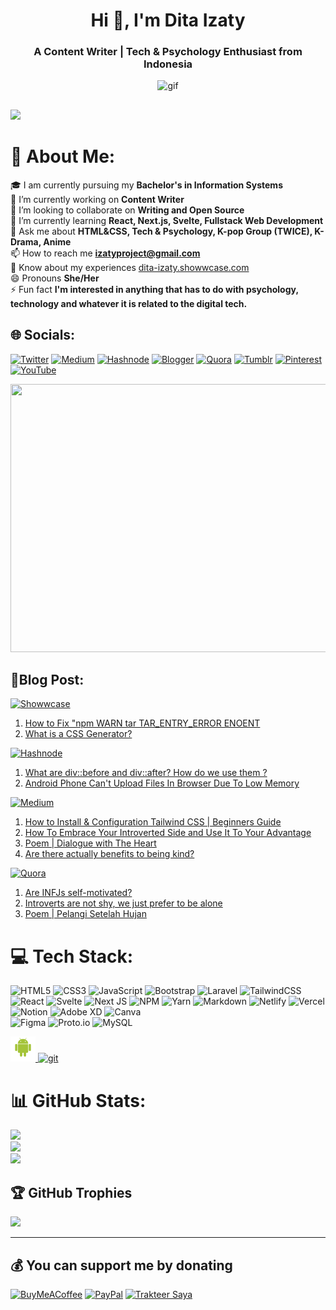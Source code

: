 <!---
dita-izaty/dita-izaty is a ✨ special ✨ repository because its `README.md` (this file) appears on your GitHub profile.
You can click the Preview link to take a look at your changes.
--->

<h1 align="center">Hi 👋, I'm Dita Izaty </h1>

<h3 align="center">A Content Writer | Tech & Psychology Enthusiast from Indonesia</h3>

<p align="center">
  <img src="https://media.giphy.com/media/RkX2zcpO79EAf82ESl/giphy.gif" alt="gif" width="200" height="200"/>
</p>

##

[![](https://visitcount.itsvg.in/api?id=dita-izaty&icon=0&color=5)](https://visitcount.itsvg.in)


# 💫 About Me:
🎓 I am currently pursuing my **Bachelor's in Information Systems**<br>
🔭 I’m currently working on **Content Writer**<br>
👯 I’m looking to collaborate on **Writing and Open Source**<br>
🌱 I’m currently learning **React, Next.js, Svelte, Fullstack Web Development**<br>
💬 Ask me about **HTML&CSS, Tech & Psychology, K-pop Group (TWICE), K-Drama, Anime**<br>
📫 How to reach me **izatyproject@gmail.com**<br>
📄 Know about my experiences [dita-izaty.showwcase.com](dita-izaty.showwcase.com)<br>
😄 Pronouns **She/Her**<br>
⚡ Fun fact **I'm interested in anything that has to do with psychology, technology and whatever it is related to the digital tech.**


## 🌐 Socials:
[![Twitter](https://img.shields.io/badge/Twitter-%231DA1F2.svg?logo=Twitter&logoColor=white)](https://twitter.com/ditaizaty)
[![Medium](https://img.shields.io/badge/Medium-12100E?logo=medium&logoColor=white)](https://medium.com/@izatydita) 
[![Hashnode](https://img.shields.io/badge/Hashnode-2962FF?logo=hashnode&logoColor=white)](https://dir-blogs.hashnode.dev/)
[![Blogger](https://img.shields.io/badge/Blogger-F57C00.svg?logo=Blogger&logoColor=white)](https://dir-blogs.blogspot.com/)
[![Quora](https://img.shields.io/badge/Quora-F52936.svg?logo=Quora&logoColor=white)](https://quora.com/profile/Dita-Izaty)
[![Tumblr](https://img.shields.io/badge/Tumblr-001832.svg?logo=Tumblr&logoColor=white)](https://www.tumblr.com/blog/dita-izaty)
[![Pinterest](https://img.shields.io/badge/Pinterest-%23E60023.svg?logo=Pinterest&logoColor=white)](https://pinterest.com/dir_archives)
[![YouTube](https://img.shields.io/badge/YouTube-%23FF0000.svg?logo=YouTube&logoColor=white)](https://youtube.com/c/uc6znfr1x69jxvrhqj7oilbw) 

<p align="center">
  <img src="https://profile-assets.showwcase.com/36284/1660556490091-4f70f5466aba0a28cce02faadd86d272da6bef80_s2_n2.png" width="1098" height="429"/>
</p>

## 📝Blog Post:
[![Showwcase](https://img.shields.io/badge/Showwcase-%171718.svg?logo=Showwcase&logoColor=white)](dita-izaty.showwcase.com)
1. [How to Fix "npm WARN tar TAR_ENTRY_ERROR ENOENT](https://www.showwcase.com/show/17573/how-to-fix-npm-warn-tar-tarentryerror-enoent-no-such-file-directory)
1. [What is a CSS Generator?](https://www.showwcase.com/thread/50124)

[![Hashnode](https://img.shields.io/badge/Hashnode-2962FF?logo=hashnode&logoColor=white)](https://dir-blogs.hashnode.dev/)
1. [What are div::before and div::after? How do we use them ?](https://dir-blogs.hashnode.dev/what-are-divbefore-and-divafter-how-do-we-use-them)
1. [Android Phone Can't Upload Files In Browser Due To Low Memory](https://dir-blogs.hashnode.dev/android-phone-cant-upload-files-in-browser-due-to-low-memory)

[![Medium](https://img.shields.io/badge/Medium-12100E?logo=medium&logoColor=white)](https://medium.com/@izatydita)
1. [How to Install & Configuration Tailwind CSS | Beginners Guide](https://blog.devgenius.io/how-to-install-configuration-tailwind-css-beginners-guide-82aa2d87c3da)
1. [How To Embrace Your Introverted Side and Use It To Your Advantage](https://medium.com/@izatydita/how-to-embrace-your-introverted-side-and-use-it-to-your-advantage-ef778e8c449b)
1. [Poem | Dialogue with The Heart](https://medium.com/@izatydita/dialogue-with-the-heart-20fa9604ca1d)
1. [Are there actually benefits to being kind?](https://medium.com/@izatydita/are-there-actually-benefits-to-being-kind-7a0d30fd12c8)

[![Quora](https://img.shields.io/badge/Quora-F52936.svg?logo=Quora&logoColor=white)](https://quora.com/profile/Dita-Izaty)
1. [Are INFJs self-motivated?](https://qr.ae/pvWFqj)
1. [Introverts are not shy, we just prefer to be alone](https://qr.ae/pveQHF)
1. [Poem | Pelangi Setelah Hujan](https://qr.ae/pvZQKR)


# 💻 Tech Stack:
![HTML5](https://img.shields.io/badge/html5-%23E34F26.svg?style=for-the-badge&logo=html5&logoColor=white) ![CSS3](https://img.shields.io/badge/css3-%231572B6.svg?style=for-the-badge&logo=css3&logoColor=white)
![JavaScript](https://img.shields.io/badge/javascript-%23323330.svg?style=for-the-badge&logo=javascript&logoColor=%23F7DF1E) 
![Bootstrap](https://img.shields.io/badge/bootstrap-%23563D7C.svg?style=for-the-badge&logo=bootstrap&logoColor=white) 
![Laravel](https://img.shields.io/badge/laravel-%23FF2D20.svg?style=for-the-badge&logo=laravel&logoColor=white) 
![TailwindCSS](https://img.shields.io/badge/tailwindcss-%2338B2AC.svg?style=for-the-badge&logo=tailwind-css&logoColor=white) 
![React](https://img.shields.io/badge/react-%2320232a.svg?style=for-the-badge&logo=react&logoColor=%2361DAFB) 
![Svelte](https://img.shields.io/badge/svelte-%23f1413d.svg?style=for-the-badge&logo=svelte&logoColor=white) 
![Next JS](https://img.shields.io/badge/Next-black?style=for-the-badge&logo=next.js&logoColor=white) 
![NPM](https://img.shields.io/badge/NPM-%23000000.svg?style=for-the-badge&logo=npm&logoColor=white) 
![Yarn](https://img.shields.io/badge/yarn-%232C8EBB.svg?style=for-the-badge&logo=yarn&logoColor=white)
![Markdown](https://img.shields.io/badge/markdown-%23000000.svg?style=for-the-badge&logo=markdown&logoColor=white)
![Netlify](https://img.shields.io/badge/netlify-%23000000.svg?style=for-the-badge&logo=netlify&logoColor=#00C7B7) 
![Vercel](https://img.shields.io/badge/vercel-%23000000.svg?style=for-the-badge&logo=vercel&logoColor=white) 
![Notion](https://img.shields.io/badge/Notion-%23000000.svg?style=for-the-badge&logo=notion&logoColor=white)
![Adobe XD](https://img.shields.io/badge/Adobe%20XD-470137?style=for-the-badge&logo=Adobe%20XD&logoColor=#FF61F6) 
![Canva](https://img.shields.io/badge/Canva-%2300C4CC.svg?style=for-the-badge&logo=Canva&logoColor=white) 	
![Figma](https://img.shields.io/badge/figma-%23F24E1E.svg?style=for-the-badge&logo=figma&logoColor=white) 
![Proto.io](https://img.shields.io/badge/Proto.io-161637?style=for-the-badge&logo=proto.io&logoColor=00e5ff)
![MySQL](https://img.shields.io/badge/mysql-%2300f.svg?style=for-the-badge&logo=mysql&logoColor=white) 

<p align="left"> <a href="https://developer.android.com" target="_blank" rel="noreferrer"> <img src="https://raw.githubusercontent.com/devicons/devicon/master/icons/android/android-original-wordmark.svg" alt="android" width="40" height="40"/> </a>
<a href="https://git-scm.com/" target="_blank" rel="noreferrer"> <img src="https://www.vectorlogo.zone/logos/git-scm/git-scm-icon.svg" alt="git" width="40" height="40"/> </a>


# 📊 GitHub Stats:
![](https://github-readme-stats.vercel.app/api?username=dita-izaty&theme=vue-dark&hide_border=false&include_all_commits=false&count_private=false)<br/>
![](https://github-readme-streak-stats.herokuapp.com/?user=dita-izaty&theme=vue-dark&hide_border=false)<br/>
![](https://github-readme-stats.vercel.app/api/top-langs/?username=dita-izaty&theme=vue-dark&hide_border=false&include_all_commits=false&count_private=false&layout=compact)

## 🏆 GitHub Trophies
![](https://github-profile-trophy.vercel.app/?username=dita-izaty&theme=radical&no-frame=false&no-bg=true&margin-w=4)

---

## 💰 You can support me by donating
[![BuyMeACoffee](https://img.shields.io/badge/Buy%20Me%20a%20Coffee-ffdd00?style=for-the-badge&logo=buy-me-a-coffee&logoColor=black)](https://buymeacoffee.com/ditaizaty) 
[![PayPal](https://img.shields.io/badge/PayPal-00457C?style=for-the-badge&logo=paypal&logoColor=white)](https://paypal.me/izatydita) 
<a href="https://trakteer.id/ditaizaty/tip" target="_blank"><img id="wse-buttons-preview" src="https://cdn.trakteer.id/images/embed/trbtn-red-5.png" height="29" style="border: 0px; height: 29px;" alt="Trakteer Saya"></a>

